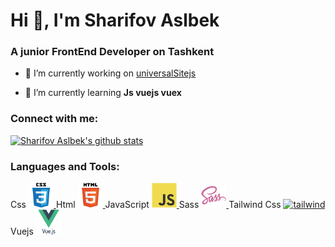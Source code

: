 <h1 align="left">Hi 👋, I'm Sharifov Aslbek</h1>
<h3 align="left">A junior FrontEnd Developer on Tashkent</h3>

- 🔭 I’m currently working on [universalSitejs](https://github.com/sharifov-aslbek/universalSitejs.git)

- 🌱 I’m currently learning **Js vuejs vuex**

<h3 align="left">Connect with me:</h3>
<p align="left">
</p>

[![Sharifov Aslbek's  github stats ](https://github-readme-stats.vercel.app/api?username=sharifov-aslbek&show_icons=true&theme=dark)](https://github.com/sharifov-aslbek/github-readme-stats)

<h3 align="left">Languages and Tools:</h3>
<p align="left"> Css <a href="https://www.w3schools.com/css/" target="_blank" rel="noreferrer"> <img src="https://raw.githubusercontent.com/devicons/devicon/master/icons/css3/css3-original-wordmark.svg" alt="css3" width="40" height="40"/>  </a> Html <a href="https://www.w3.org/html/" target="_blank" rel="noreferrer"> <img src="https://raw.githubusercontent.com/devicons/devicon/master/icons/html5/html5-original-wordmark.svg" alt="html5" width="40" height="40"/> </a> JavaScript <a href="https://developer.mozilla.org/en-US/docs/Web/JavaScript" target="_blank" rel="noreferrer"> <img src="https://raw.githubusercontent.com/devicons/devicon/master/icons/javascript/javascript-original.svg" alt="javascript" width="40" height="40"/> </a> Sass <a href="https://sass-lang.com" target="_blank" rel="noreferrer"> <img src="https://raw.githubusercontent.com/devicons/devicon/master/icons/sass/sass-original.svg" alt="sass" width="40" height="40"/> </a> Tailwind Css <a href="https://tailwindcss.com/" target="_blank" rel="noreferrer"> <img src="https://www.vectorlogo.zone/logos/tailwindcss/tailwindcss-icon.svg" alt="tailwind" width="40" height="40"/> </a> Vuejs <a href="https://vuejs.org/" target="_blank" rel="noreferrer"> <img src="https://raw.githubusercontent.com/devicons/devicon/master/icons/vuejs/vuejs-original-wordmark.svg" alt="vuejs" width="40" height="40"/> </a> </p>

